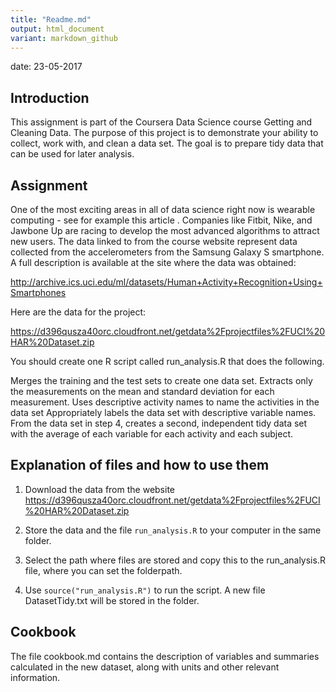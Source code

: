 ```yaml
---
title: "Readme.md" 
output: html_document
variant: markdown_github
---
```


date: 23-05-2017

## Introduction
This assignment is part of the Coursera Data Science course Getting and Cleaning Data. The purpose of this project is to demonstrate your ability to collect, work with, and clean a data set. The goal is to prepare tidy data that can be used for later analysis. 

## Assignment
One of the most exciting areas in all of data science right now is wearable computing - see for example this article . Companies like Fitbit, Nike, and Jawbone Up are racing to develop the most advanced algorithms to attract new users. The data linked to from the course website represent data collected from the accelerometers from the Samsung Galaxy S smartphone. A full description is available at the site where the data was obtained:

http://archive.ics.uci.edu/ml/datasets/Human+Activity+Recognition+Using+Smartphones

Here are the data for the project:

https://d396qusza40orc.cloudfront.net/getdata%2Fprojectfiles%2FUCI%20HAR%20Dataset.zip

You should create one R script called run_analysis.R that does the following.

Merges the training and the test sets to create one data set.
Extracts only the measurements on the mean and standard deviation for each measurement.
Uses descriptive activity names to name the activities in the data set
Appropriately labels the data set with descriptive variable names.
From the data set in step 4, creates a second, independent tidy data set with the average of each variable for each activity and each subject.

##  Explanation of files and how to use them
1. Download the data from the website  https://d396qusza40orc.cloudfront.net/getdata%2Fprojectfiles%2FUCI%20HAR%20Dataset.zip

2. Store the data and the file `run_analysis.R` to your computer in the same folder.

3. Select the path where files are stored and copy this to the run_analysis.R file, where you can set the folderpath.

4. Use `source("run_analysis.R")` to run the script. A new file DatasetTidy.txt will be stored in the folder.

## Cookbook
The file cookbook.md contains the description of variables and summaries calculated in the new dataset, along with units and other relevant information.

